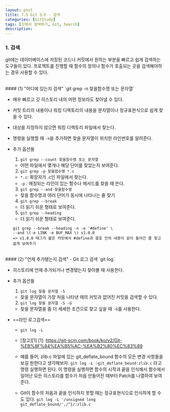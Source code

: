 ```yaml
---
layout: post
title: 7.5 Git 도구 - 검색
categories: [GitStudy]
tags: [깃에서 검색하기, Git, Search]
description: 
---
```


### 1. 검색

git에는 데이터베이스에 저장된 코드나 커밋에서 원하는 부분을 빠르고 쉽게 검색하는 도구들이 있다. 프로젝트를 진행할 때 함수의 정의나 함수가 호출되는 곳을 검색해야하는 경우 사용할 수 있다. 

<br>
#### (1) "어디에 있는지 검색" `git grep -n 찾을함수명 또는 문자열` 

- 매우 빠르고 깃 히스토리 내의 어떤 정보라도 찾아낼 수 있다.
- 커밋 트리의 내용이나 워킹 디렉토리의 내용을 문자열이나 정규표현식으로 쉽게 찾을 수 있다.
- 대상을 지정하지 않으면 워킹 디렉토리 파일에서 찾는다.
- 명령을 실행할 때 `-n`을 추가하면 찾을 문자열이 위치한 라인번호를 알려준다. 

- 추가 옵션들

	1) `git grep --count 찾을함수명 또는 문자열`

	- 어떤 파일에서 몇개나 해당 단어를 찾았는지 보여준다. 
	
	2) `git grep -p 찾을함수명 *.c`
	
	- `*.c`: 확장자가 .c인 파일에서 찾는다.
	- `-p` : 매칭되는 라인이 있는 함수나 메서드를 찾을 때 쓴다.   

	3) `git grep --and 찾을함수명`
	
	- 찾을 함수명과 여러 단어가 동시에 나타나는 줄 찾기  
	
	4) 	`git grep --break` 
	
	- 더 읽기 쉬운 형태로 보여준다. 
	
	5) `git grep --heading`
	
	- 더 읽기 쉬운 형태로 보여준다.

	~~~
	git grep --break --heading -n -e '#define' \
	--and \(-e LINK -e BUF_MAX \) v1.8.0
	=> v1.8.0 태그가 붙은 커밋에서 #define과 괄호 안의 내용이 같이 들어간 줄 찾고 
	쉽게 보여주기
	~~~
	
<br>	
#### (2) "언제 추가됐는지 검색" - Git 로그 검색 `git log`

- 히스토리에 언제 추가되거나 변경됐는지 찾아볼 때 사용한다.


- 추가 옵션들 
	
	1) `git log 찾을 문자열 -S`
	- 찾을 문자열이 가장 처음 나타낸 때의 커밋과 없어진 커밋을 검색할 수 있다.
	
	2) `git log 찾을 문자열 -S -G`
	- 찾을 문자열을 좀 더 세세한 조건으로 찾고 싶을 때 `-G`를 사용한다.

- ==라인 로그검색==
	- `git log -L`
	- [참고][1]
[1]: https://git-scm.com/book/ko/v2/Git-%EB%8F%84%EA%B5%AC-%EA%B2%80%EC%83%89 

	- 예를 들어, zlib.c 파일에 있는 git_deflate_bound 함수의 모든 변경 사항들을 보길 원한다고 생각해보자. `git log -L :git_deflate_bound:zlib.c` 라고 명령 실행하면 된다. 이 명령을 실행하면 함수의 시작과 끝을 인식해서 함수에서 일어난 모든 히스토리를 함수가 처음 만들어진 때부터 Patch를 나열하여 보여준다.
	
	- Git이 함수의 처음과 끝을 인식하지 못할 때는 정규표현식으로 인식하게 할 수도 있다. `git log -L '/unsigned long git_deflate_bound/',/^}/:zlib.c`
